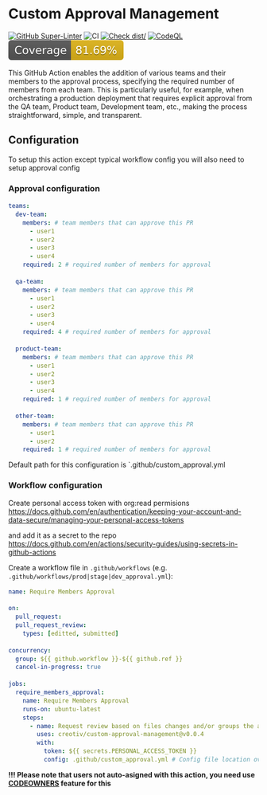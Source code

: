 # Custom Approval Management

[![GitHub Super-Linter](https://github.com/actions/typescript-action/actions/workflows/linter.yml/badge.svg)](https://github.com/super-linter/super-linter)
![CI](https://github.com/actions/typescript-action/actions/workflows/ci.yml/badge.svg)
[![Check dist/](https://github.com/actions/typescript-action/actions/workflows/check-dist.yml/badge.svg)](https://github.com/actions/typescript-action/actions/workflows/check-dist.yml)
[![CodeQL](https://github.com/actions/typescript-action/actions/workflows/codeql-analysis.yml/badge.svg)](https://github.com/actions/typescript-action/actions/workflows/codeql-analysis.yml)
[![Coverage](./badges/coverage.svg)](./badges/coverage.svg)

This GitHub Action enables the addition of various teams and their members to the approval process, specifying the required number of members from each team. This is particularly useful, for example, when orchestrating a production deployment that requires explicit approval from the QA team, Product team, Development team, etc., making the process straightforward, simple, and transparent.

## Configuration

To setup this action except typical workflow config you will also need to setup approval config

### Approval configuration

```yaml
teams:
  dev-team:
    members: # team members that can approve this PR
      - user1
      - user2
      - user3
      - user4
    required: 2 # required number of members for approval

  qa-team: 
    members: # team members that can approve this PR
      - user1
      - user2
      - user3
      - user4
    required: 4 # required number of members for approval

  product-team:
    members: # team members that can approve this PR
      - user1
      - user2
      - user3
      - user4
    required: 1 # required number of members for approval

  other-team:
    members: # team members that can approve this PR
      - user1
      - user2
    required: 1 # required number of members for approval
```

Default path for this configuration is `.github/custom_approval.yml

### Workflow configuration

Create personal access token with org:read permisions
https://docs.github.com/en/authentication/keeping-your-account-and-data-secure/managing-your-personal-access-tokens

and add it as a secret to the repo
https://docs.github.com/en/actions/security-guides/using-secrets-in-github-actions

Create a workflow file in `.github/workflows` (e.g. `.github/workflows/prod|stage|dev_approval.yml`):

```yaml
name: Require Members Approval

on:
  pull_request:
  pull_request_review:
    types: [editted, submitted]

concurrency:
  group: ${{ github.workflow }}-${{ github.ref }}
  cancel-in-progress: true

jobs:
  require_members_approval:
    name: Require Members Approval
    runs-on: ubuntu-latest
    steps:
      - name: Request review based on files changes and/or groups the author belongs to
        uses: creotiv/custom-approval-management@v0.0.4
        with:
          token: ${{ secrets.PERSONAL_ACCESS_TOKEN }}
          config: .github/custom_approval.yml # Config file location override
```

**!!! Please note that users not auto-asigned with this action, you need use [CODEOWNERS](https://docs.github.com/en/repositories/managing-your-repositorys-settings-and-features/customizing-your-repository/about-code-owners) feature for this**
